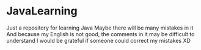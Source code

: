# JavaLearning
Just a repository for learning Java
Maybe there will be many mistakes in it
And because my English is not good, the comments in it may be difficult to understand
I would be grateful if someone could correct my mistakes XD
